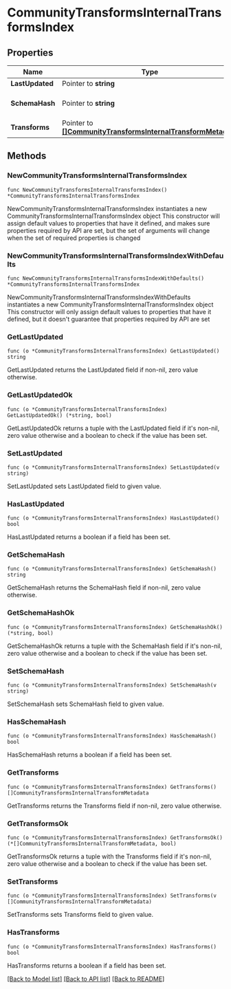 # CommunityTransformsInternalTransformsIndex

## Properties

Name | Type | Description | Notes
------------ | ------------- | ------------- | -------------
**LastUpdated** | Pointer to **string** |  | [optional] 
**SchemaHash** | Pointer to **string** | Hash of the schema structure | [optional] 
**Transforms** | Pointer to [**[]CommunityTransformsInternalTransformMetadata**](CommunityTransformsInternalTransformMetadata.md) |  | [optional] 

## Methods

### NewCommunityTransformsInternalTransformsIndex

`func NewCommunityTransformsInternalTransformsIndex() *CommunityTransformsInternalTransformsIndex`

NewCommunityTransformsInternalTransformsIndex instantiates a new CommunityTransformsInternalTransformsIndex object
This constructor will assign default values to properties that have it defined,
and makes sure properties required by API are set, but the set of arguments
will change when the set of required properties is changed

### NewCommunityTransformsInternalTransformsIndexWithDefaults

`func NewCommunityTransformsInternalTransformsIndexWithDefaults() *CommunityTransformsInternalTransformsIndex`

NewCommunityTransformsInternalTransformsIndexWithDefaults instantiates a new CommunityTransformsInternalTransformsIndex object
This constructor will only assign default values to properties that have it defined,
but it doesn't guarantee that properties required by API are set

### GetLastUpdated

`func (o *CommunityTransformsInternalTransformsIndex) GetLastUpdated() string`

GetLastUpdated returns the LastUpdated field if non-nil, zero value otherwise.

### GetLastUpdatedOk

`func (o *CommunityTransformsInternalTransformsIndex) GetLastUpdatedOk() (*string, bool)`

GetLastUpdatedOk returns a tuple with the LastUpdated field if it's non-nil, zero value otherwise
and a boolean to check if the value has been set.

### SetLastUpdated

`func (o *CommunityTransformsInternalTransformsIndex) SetLastUpdated(v string)`

SetLastUpdated sets LastUpdated field to given value.

### HasLastUpdated

`func (o *CommunityTransformsInternalTransformsIndex) HasLastUpdated() bool`

HasLastUpdated returns a boolean if a field has been set.

### GetSchemaHash

`func (o *CommunityTransformsInternalTransformsIndex) GetSchemaHash() string`

GetSchemaHash returns the SchemaHash field if non-nil, zero value otherwise.

### GetSchemaHashOk

`func (o *CommunityTransformsInternalTransformsIndex) GetSchemaHashOk() (*string, bool)`

GetSchemaHashOk returns a tuple with the SchemaHash field if it's non-nil, zero value otherwise
and a boolean to check if the value has been set.

### SetSchemaHash

`func (o *CommunityTransformsInternalTransformsIndex) SetSchemaHash(v string)`

SetSchemaHash sets SchemaHash field to given value.

### HasSchemaHash

`func (o *CommunityTransformsInternalTransformsIndex) HasSchemaHash() bool`

HasSchemaHash returns a boolean if a field has been set.

### GetTransforms

`func (o *CommunityTransformsInternalTransformsIndex) GetTransforms() []CommunityTransformsInternalTransformMetadata`

GetTransforms returns the Transforms field if non-nil, zero value otherwise.

### GetTransformsOk

`func (o *CommunityTransformsInternalTransformsIndex) GetTransformsOk() (*[]CommunityTransformsInternalTransformMetadata, bool)`

GetTransformsOk returns a tuple with the Transforms field if it's non-nil, zero value otherwise
and a boolean to check if the value has been set.

### SetTransforms

`func (o *CommunityTransformsInternalTransformsIndex) SetTransforms(v []CommunityTransformsInternalTransformMetadata)`

SetTransforms sets Transforms field to given value.

### HasTransforms

`func (o *CommunityTransformsInternalTransformsIndex) HasTransforms() bool`

HasTransforms returns a boolean if a field has been set.


[[Back to Model list]](../README.md#documentation-for-models) [[Back to API list]](../README.md#documentation-for-api-endpoints) [[Back to README]](../README.md)


